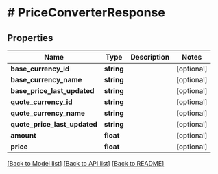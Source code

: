 # # PriceConverterResponse

## Properties

Name | Type | Description | Notes
------------ | ------------- | ------------- | -------------
**base_currency_id** | **string** |  | [optional]
**base_currency_name** | **string** |  | [optional]
**base_price_last_updated** | **string** |  | [optional]
**quote_currency_id** | **string** |  | [optional]
**quote_currency_name** | **string** |  | [optional]
**quote_price_last_updated** | **string** |  | [optional]
**amount** | **float** |  | [optional]
**price** | **float** |  | [optional]

[[Back to Model list]](../../README.md#models) [[Back to API list]](../../README.md#endpoints) [[Back to README]](../../README.md)

